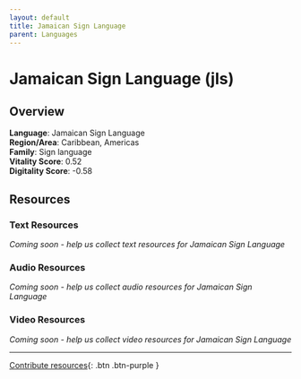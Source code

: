 ```yaml
---
layout: default
title: Jamaican Sign Language
parent: Languages
---
```


# Jamaican Sign Language (jls)

## Overview

**Language**: Jamaican Sign Language  
**Region/Area**: Caribbean, Americas  
**Family**: Sign language  
**Vitality Score**: 0.52  
**Digitality Score**: -0.58  

## Resources

### Text Resources
*Coming soon - help us collect text resources for Jamaican Sign Language*

### Audio Resources
*Coming soon - help us collect audio resources for Jamaican Sign Language*

### Video Resources
*Coming soon - help us collect video resources for Jamaican Sign Language*

---

[Contribute resources](https://fairtrain.github.io/){: .btn .btn-purple }
